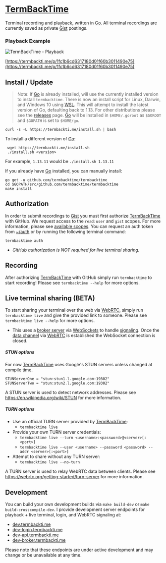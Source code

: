 # [TermBackTime]
Terminal recording and playback, written in [Go]. All terminal recordings are currently saved as private [Gist] postings.

### Playback Example
![TermBackTime - Playback](https://i.imgur.com/RtLL8e2.gif)

[https://termbackti.me/p/1fc1b6cd6317180d01f60b3011490e75](https://termbackti.me/p/1fc1b6cd6317180d01f60b3011490e75)

## Install / Update
> Note: If [Go] is already installed, will use the currently installed version to install `termbacktime`.
There is now an install script for Linux, Darwin, and Windows 10 using [WSL]. This will attempt to install the latest version of Go, defaulting back to 1.13. For other distributions please see the [releases] page. [Go] will be installed in `$HOME/.goroot` as `$GOROOT` and `$GOPATH` is set to `$HOME/go`.

```shell
curl -s -L https://termbackti.me/install.sh | bash
```

To install a different version of [Go]:
```shell
 wget https://termbackti.me/install.sh
 ./install.sh <version>
```

For example, `1.13.11` would be `./install.sh 1.13.11`

If you already have [Go] installed, you can manually install:
```shell
go get -u github.com/termbacktime/termbacktime
cd $GOPATH/src/github.com/termbacktime/termbacktime
make install
```

## Authorization
In order to submit recordings to [Gist] you must first authorize [TermBackTime] with GitHub.
We request access to the `read:user` and `gist` scopes. For more information, please see [available scopes].
You can request an auth token from [~/auth] or by running the following terminal command:
```shell
termbacktime auth
```
* _GitHub authorization is NOT required for live terminal sharing._

## Recording
After authorizing [TermBackTime] with GitHub simply run `termbacktime` to start recording!
Please see `termbacktime --help` for more options.

## Live terminal sharing (BETA)
To start sharing your terminal over the web via [WebRTC], simply run `termbacktime live` and give the provided link to someone. Please see `termbacktime live --help` for more options.
- This uses a [broker server] via [WebSockets] to handle [signaling]. Once the [data channel] via [WebRTC] is established the WebSocket connection is closed.

##### STUN options
For now [TermBackTime] uses Google's STUN servers unless changed at compile time.
```shell
STUNServerOne = "stun:stun1.l.google.com:19302"
STUNServerTwo = "stun:stun2.l.google.com:19302"
```

A STUN server is used to detect network addresses. Please see https://en.wikipedia.org/wiki/STUN for more information.

##### TURN options
* Use an official TURN server provided by [TermBackTime]:
  * `termbacktime live`
* Provide your own TURN server credentials:
  * `termbacktime live --turn <username>:<password>@<server>[:<port>]`
  * `termbacktime live --user <username> --password <password> --addr <server>[:<port>]`
* Attempt to share without any TURN server:
  * `termbacktime live --no-turn`

A TURN server is used to relay WebRTC data between clients. Please see https://webrtc.org/getting-started/turn-server for more information.

## Development
You can build your own development builds via `make build-dev` or `make build-crosscompile-dev`.
I provide development server endpoints for playback + live terminal, login, and WebRTC signaling at:

- [dev.termbackti.me](https://dev.termbackti.me/)
- [dev-login.termbackti.me](https://dev-login.termbackti.me/)
- [dev-api.termbackti.me](https://dev-api.termbackti.me/)
- [dev-broker.termbackti.me](https://dev-broker.termbackti.me/)

Please note that these endpoints are under active development and may change or be unavailable at any time.


[TermBackTime]: https://termbackti.me/
[~/auth]: https://termbackti.me/auth
[Go]: https://golang.com/
[WSL]: https://docs.microsoft.com/en-us/windows/wsl/install-win10
[releases]: https://github.com/termbacktime/termbacktime/releases
[Gist]: https://gist.github.com/
[WebRTC]: https://webrtc.org/
[WebSockets]: https://developer.mozilla.org/en-US/docs/Web/API/WebSockets_API
[signaling]: https://developer.mozilla.org/en-US/docs/Web/API/WebRTC_API/Signaling_and_video_calling
[data channel]: https://webrtc.org/getting-started/data-channels
[broker server]: https://broker.termbackti.me/
[available scopes]: https://developer.github.com/apps/building-oauth-apps/understanding-scopes-for-oauth-apps/#available-scopes
